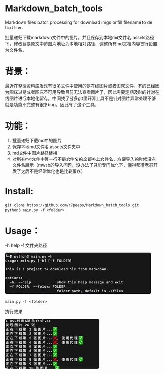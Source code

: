 # Markdown_batch_tools
Markdown files batch processing for download imgs or fill filename to de first line.

批量递归下载markdown文件中的图片，并且保存到本地md文件名.assets路径下，修改替换原文中的图片地址为本地相对路径，调整所有md文档内容首行设置为文件名。



# 背景：
最近在整理资料库发现有很多文件中使用的是在线图片或者图床文件，有的已经因为图床过期或者图床不可用导致目前无法查看图片了，因此需要定期及时的针对在线图片进行本地化留存，中间找了挺多git里开源工具不是针对图片异常处理不够就是功能不完整有很多bug，因此有了这个工具。

# 功能：
1. 批量递归下载md中的图片
2. 保存本地md文件名.assets文件夹中
3. md文件中图片路径替换
4. 对所有md文件中第一行不是文件名的全都补上文件名，方便导入的时候没有文件名展示（mweb的导入问题，没办法了只能专门优化下，懂得都懂老哥开发了之后不是经常优化也是比较蛋疼）


# Install:
```
git clone https://github.com/x7peeps/Markdown_batch_tools.git
python3 main.py -f <folder>
```


# Usage：

-h help
-f 文件夹路径 

![image-20230720174326692](./README.assets/image-20230720174326692.png)
```
main.py -f <folder>
```
执行效果

![image-20230720174157983](./README.assets/image-20230720174157983.png)
